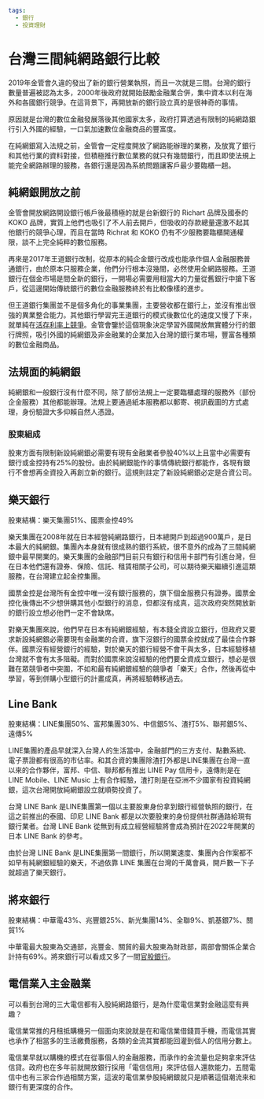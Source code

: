 ```yaml
tags:
  - 銀行
  - 投資理財
```

# 台灣三間純網路銀行比較

2019年金管會久違的發出了新的銀行營業執照，而且一次就是三間。台灣的銀行數量普遍被認為太多，2000年後政府就開始鼓勵金融業合併，集中資本以利在海外和各國銀行競爭。在這背景下，再開放新的銀行設立真的是很神奇的事情。

原因就是台灣的數位金融發展落後其他國家太多，政府打算透過有限制的純網路銀行引入外國的經驗，一口氣加速數位金融商品的豐富度。

在純網銀寫入法規之前，金管會一定程度開放了網路能辦理的業務，及放寬了銀行和其他行業的資料對接，但積極推行數位業務的就只有幾間銀行，而且即使法規上能完全網路辦理的服務，各銀行還是因為系統問題讓客戶最少要臨櫃一趟。

## 純網銀開放之前

金管會開放網路開設銀行帳戶後最積極的就是台新銀行的 Richart 品牌及國泰的 KOKO 品牌，實質上他們也吸引了不人前去開戶，但吸收的存款總量還激不起其他銀行的競爭心理，而且在當時 Richrat 和 KOKO 仍有不少服務要臨櫃開通權限，談不上完全純粹的數位服務。

再來是2017年王道銀行改制，從原本的純企金銀行改成也能承作個人金融服務普通銀行，由於原本只服務企業，他們分行根本沒幾間，必然使用全網路服務。王道銀行在個金市場是間全新的銀行，一開場必需要用相當大的力量從舊銀行中搶下客戶，從這邊開始傳統銀行的數位金融服務終於有比較像樣的進步。

但王道銀行集團並不是個多角化的事業集團，主要營收都在銀行上，並沒有推出很強的異業整合能力。其他銀行學習完王道銀行的模式後數位化的速度又慢了下來，就單純在[活存利率上競爭](/articles/high-interest-rate.html)。金管會鑒於這個現象決定學習外國開放無實體分行的銀行牌照，吸引外國的純網銀及非金融業的企業加入台灣的銀行業市場，豐富各種類的數位金融商品。

## 法規面的純網銀

純網銀和一般銀行沒有什麼不同，除了部份法規上一定要臨櫃處理的服務外（部份企金服務）其他都能辦理。法規上要通過紙本服務都以郵寄、視訊截圖的方式處理，身份驗證大多仰賴自然人憑證。

### 股東組成

股東方面有限制新設純網銀必需要有現有金融業者參股40%以上且當中必需要有銀行或金控持有25%的股份。由於純網銀能作的事情傳統銀行都能作，各現有銀行不會想再全資投入再創立新的銀行。這規則註定了新設純網銀必定是合資公司。

## 樂天銀行

股東結構：樂天集團51%、國票金控49%

樂天集團在2008年就在日本經營純網路銀行，日本總開戶到超過900萬戶，是日本最大的純網銀。集團內本身就有很成熟的銀行系統，很不意外的成為了三間純網銀中最早開業的。樂天集團的金融部門目前只有銀行和信用卡部門有引進台灣，但在日本他們還有證券、保險、信託、租賃相關子公司，可以期待樂天繼續引進這類服務，在台灣建立起金控集團。

國票金控是台灣所有金控中唯一沒有銀行服務的，旗下個金服務只有證券。國票金控化後傳出不少想併購其他小型銀行的消息，但都沒有成真，這次政府突然開放新的銀行設立想必他們一定不會缺席。

對樂天集團來說，他們早在日本有純網銀經驗，有本錢全資設立銀行，但政府又要求新設純網銀必需要現有金融業的合資，旗下沒銀行的國票金控就成了最佳合作夥伴。國票沒有經營銀行的經驗，對於樂天的銀行經營不會干與太多，日本經驗移植台灣就不會有太多阻礙。而對於國票來說沒經驗的他們要全資成立銀行，想必是很難在眾競爭者中突圍，不如和最有純網銀經驗的競爭者「樂天」合作，然後再從中學習，等到併購小型銀行的計畫成真，再將經驗轉移過去。

## Line Bank

股東結構：LINE集團50%、富邦集團30%、中信銀5%、渣打5%、聯邦銀5%、遠傳5%

LINE集團的產品早就深入台灣人的生活當中，金融部門的三方支付、點數系統、電子票證都有很高的市佔率。和其合資的集團除渣打外都是LINE集團在台灣一直以來的合作夥伴，富邦、中信、聯邦都有推出 LINE Pay 信用卡，遠傳則是在 LINE Mobile、LINE Music 上有合作經驗，渣打則是在亞洲不少國家有投資純網銀，這次台灣開放純網銀設立就順勢投資了。

台灣 LINE Bank 是LINE集團第一個以主要股東身份拿到銀行經營執照的銀行，在這之前推出的泰國、印尼 LINE Bank 都是以次要股東的身份提供社群通路給現有銀行業者。台灣 LINE Bank 從無到有成立經營經驗將會成為預計在2022年開業的日本 LINE Bank 的參考。

由於台灣 LINE Bank 是LINE集團第一間銀行，所以開業速度、集團內合作案都不如早有純網銀經驗的樂天，不過依靠 LINE 集團在台灣的千萬會員，開戶數一下子就超過了樂天銀行。

## 將來銀行

股東結構：中華電43%、兆豐銀25%、新光集團14%、全聯9%、凱基銀7%、關貿1%

中華電最大股東為交通部，兆豐金、關貿的最大股東為財政部，兩部會關係企業合計持有69%。將來銀行可以看成又多了一間[官股銀行](/articles/public-banks.html)。

## 電信業入主金融業

可以看到台灣的三大電信都有入股純網路銀行，是為什麼電信業對金融這麼有興趣？

電信業常推的月租抵購機另一個面向來說就是在和電信業借錢買手機，而電信其實也承作了相當多的生活繳費服務，各類的金流其實都能回灌到個人的信用分數上。

電信業早就以購機的模式在從事個人的金融服務，而承作的金流量也足夠拿來評估信貸。政府也在多年前就開放銀行採用「電信信用」來評估個人還款能力，五間電信中也有三家合作過相關方案，這波的電信業參股純網銀就只是順著這個潮流來和銀行有更深度的合作。